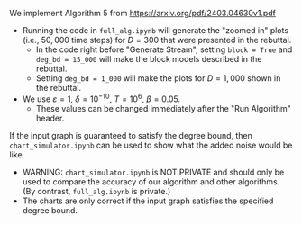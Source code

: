 We implement Algorithm 5 from https://arxiv.org/pdf/2403.04630v1.pdf

* Running the code in `full_alg.ipynb` will generate the "zoomed in" plots (i.e., $50{,}000$ time steps) for $D = 300$ that were presented in the rebuttal.
  * In the code right before "Generate Stream", setting `block = True` and `deg_bd = 15_000` will make the block models described in the rebuttal.
  * Setting `deg_bd = 1_000` will make the plots for $D = 1{,}000$ shown in the rebuttal.
* We use $\varepsilon = 1$, $\delta = 10^{-10}$, $T = 10^6$, $\beta = 0.05$. 
  * These values can be changed immediately after the "Run Algorithm" header.

If the input graph is guaranteed to satisfy the degree bound, then `chart_simulator.ipynb` can be used to show what the added noise would be like.
* WARNING: `chart_simulator.ipynb` is NOT PRIVATE and should only be used to compare the accuracy of our algorithm and other algorithms. (By contrast, `full_alg.ipynb` is private.) 
* The charts are only correct if the input graph satisfies the specified degree bound. 